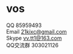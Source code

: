 # vos
QQ	85959493 <br />
Email	21kixc@gmail.com <br />
Skype	vv.tt1@163.com <br />
QQ交流群 303021126 <br />